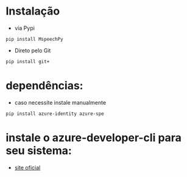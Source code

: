 # Instalação
- via Pypi
```commandline
pip install MspeechPy
```
- Direto pelo Git
```commandline
pip install git+
```

# dependências:
- caso necessite instale manualmente 
```commandline
pip install azure-identity azure-spe
```

# instale o azure-developer-cli para seu sistema:
- [site oficial](https://learn.microsoft.com/pt-br/azure/developer/azure-developer-cli/install-azd?tabs=winget-windows%2Cbrew-mac%2Cscript-linux&pivots=os-linux)
